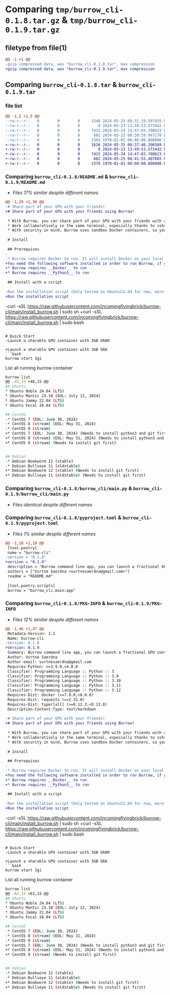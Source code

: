 # Comparing `tmp/burrow_cli-0.1.8.tar.gz` & `tmp/burrow_cli-0.1.9.tar.gz`

## filetype from file(1)

```diff
@@ -1 +1 @@
-gzip compressed data, was "burrow_cli-0.1.8.tar", max compression
+gzip compressed data, was "burrow_cli-0.1.9.tar", max compression
```

## Comparing `burrow_cli-0.1.8.tar` & `burrow_cli-0.1.9.tar`

### file list

```diff
@@ -1,5 +1,5 @@
--rw-r--r--   0        0        0     1548 2024-05-25 08:31:19.597935 burrow_cli-0.1.8/README.md
--rw-r--r--   0        0        0        0 2024-05-23 13:49:53.573442 burrow_cli-0.1.8/burrow_cli/__init__.py
--rw-r--r--   0        0        0     7415 2024-05-24 14:47:03.700623 burrow_cli-0.1.8/burrow_cli/main.py
--rw-r--r--   0        0        0      602 2024-05-25 08:30:59.947178 burrow_cli-0.1.8/pyproject.toml
--rw-r--r--   0        0        0     2302 1970-01-01 00:00:00.000000 burrow_cli-0.1.8/PKG-INFO
+-rw-r--r--   0        0        0     1616 2024-05-25 08:37:46.396589 burrow_cli-0.1.9/README.md
+-rw-r--r--   0        0        0        0 2024-05-23 13:49:53.573442 burrow_cli-0.1.9/burrow_cli/__init__.py
+-rw-r--r--   0        0        0     7415 2024-05-24 14:47:03.700623 burrow_cli-0.1.9/burrow_cli/main.py
+-rw-r--r--   0        0        0      602 2024-05-25 08:41:55.487665 burrow_cli-0.1.9/pyproject.toml
+-rw-r--r--   0        0        0     2370 1970-01-01 00:00:00.000000 burrow_cli-0.1.9/PKG-INFO
```

### Comparing `burrow_cli-0.1.8/README.md` & `burrow_cli-0.1.9/README.md`

 * *Files 17% similar despite different names*

```diff
@@ -1,29 +1,30 @@
-# Share part of your GPU with your friends!
+# Share part of your GPU with your friends using Burrow!
 
 * With Burrow, you can share part of your GPU with your friends with a single link! 🚀🔗
 * Work collaboratively in the same terminal, especially thanks to sshx.io 👨‍💻👩‍💻
 * With security in mind, Burrow uses sandbox Docker containers, so your friends can't access your local files. 🛡️🐳🔒
 
 # Install
 
 ## Prerequises
-
-* Burrow requires Docker to run. It will install Docker on your local machine if it's not already installed. The automated Docker installation only works on Ubuntu for now; if you are using other Linux distributions, you will need to install Docker yourself first.
+You need the following software installed in order to run Burrow, if you already have them installed you can skip this section.
+* Burrow requires __Docker__ to run
+* Burrow requires __Python3__ to run
 
 ## Install with a script
 
-Run the installation script (Only tested on Ubuntu22.04 for now, more coming)
+Run the installation script
 ```
-curl -sSL https://raw.githubusercontent.com/incomingflyingbrick/burrow-cli/main/install_burrow.sh | sudo sh
+curl -sSL https://raw.githubusercontent.com/incomingflyingbrick/burrow-cli/main/install_burrow.sh | sudo bash
 ```
 
 # Quick Start
-Launch a sharable GPU container with 3GB GRAM
 
+Launch a sharable GPU container with 3GB GRA
 ```bash
 burrow start 3gi
 ```
 
 List all running burrow container
 ```bash
 burrow list
@@ -45,15 +46,15 @@
 ## Ubuntu
 * Ubuntu Noble 24.04 (LTS)
 * Ubuntu Mantic 23.10 (EOL: July 12, 2024)
 * Ubuntu Jammy 22.04 (LTS)
 * Ubuntu Focal 20.04 (LTS)
 
 ## CentOS
-* CentOS 7 (EOL: June 30, 2024)
-* CentOS 8 (stream) (EOL: May 31, 2024)
-* CentOS 9 (stream)
+* CentOS 7 (EOL: June 30, 2024) (Needs to install python3 and git first)
+* CentOS 8 (stream) (EOL: May 31, 2024) (Needs to install python3 and git first)
+* CentOS 9 (stream) (Needs to install git first)
 
 
 ## Debian
-* Debian Bookworm 12 (stable)
-* Debian Bullseye 11 (oldstable)
+* Debian Bookworm 12 (stable) (Needs to install git first)
+* Debian Bullseye 11 (oldstable) (Needs to install git first)
```

### Comparing `burrow_cli-0.1.8/burrow_cli/main.py` & `burrow_cli-0.1.9/burrow_cli/main.py`

 * *Files identical despite different names*

### Comparing `burrow_cli-0.1.8/pyproject.toml` & `burrow_cli-0.1.9/pyproject.toml`

 * *Files 1% similar despite different names*

```diff
@@ -1,10 +1,10 @@
 [tool.poetry]
 name = "burrow-cli"
-version = "0.1.8"
+version = "0.1.9"
 description = "Burrow command line app, you can launch a fractional GPU contaienr with this app, and share a link of the container to your friends, you and your friends can work colloratively together"
 authors = ["Vurtne Saerdna <vurtnesaerdna@gmail.com>"]
 readme = "README.md"
 
 [tool.poetry.scripts]
 burrow = "burrow_cli.main:app"
```

### Comparing `burrow_cli-0.1.8/PKG-INFO` & `burrow_cli-0.1.9/PKG-INFO`

 * *Files 12% similar despite different names*

```diff
@@ -1,46 +1,47 @@
 Metadata-Version: 2.1
 Name: burrow-cli
-Version: 0.1.8
+Version: 0.1.9
 Summary: Burrow command line app, you can launch a fractional GPU contaienr with this app, and share a link of the container to your friends, you and your friends can work colloratively together
 Author: Vurtne Saerdna
 Author-email: vurtnesaerdna@gmail.com
 Requires-Python: >=3.9.0,<4.0.0
 Classifier: Programming Language :: Python :: 3
 Classifier: Programming Language :: Python :: 3.9
 Classifier: Programming Language :: Python :: 3.10
 Classifier: Programming Language :: Python :: 3.11
 Classifier: Programming Language :: Python :: 3.12
 Requires-Dist: docker (>=7.0.0,<8.0.0)
 Requires-Dist: requests (==2.31.0)
 Requires-Dist: typer[all] (>=0.12.3,<0.13.0)
 Description-Content-Type: text/markdown
 
-# Share part of your GPU with your friends!
+# Share part of your GPU with your friends using Burrow!
 
 * With Burrow, you can share part of your GPU with your friends with a single link! 🚀🔗
 * Work collaboratively in the same terminal, especially thanks to sshx.io 👨‍💻👩‍💻
 * With security in mind, Burrow uses sandbox Docker containers, so your friends can't access your local files. 🛡️🐳🔒
 
 # Install
 
 ## Prerequises
-
-* Burrow requires Docker to run. It will install Docker on your local machine if it's not already installed. The automated Docker installation only works on Ubuntu for now; if you are using other Linux distributions, you will need to install Docker yourself first.
+You need the following software installed in order to run Burrow, if you already have them installed you can skip this section.
+* Burrow requires __Docker__ to run
+* Burrow requires __Python3__ to run
 
 ## Install with a script
 
-Run the installation script (Only tested on Ubuntu22.04 for now, more coming)
+Run the installation script
 ```
-curl -sSL https://raw.githubusercontent.com/incomingflyingbrick/burrow-cli/main/install_burrow.sh | sudo sh
+curl -sSL https://raw.githubusercontent.com/incomingflyingbrick/burrow-cli/main/install_burrow.sh | sudo bash
 ```
 
 # Quick Start
-Launch a sharable GPU container with 3GB GRAM
 
+Launch a sharable GPU container with 3GB GRA
 ```bash
 burrow start 3gi
 ```
 
 List all running burrow container
 ```bash
 burrow list
@@ -62,15 +63,15 @@
 ## Ubuntu
 * Ubuntu Noble 24.04 (LTS)
 * Ubuntu Mantic 23.10 (EOL: July 12, 2024)
 * Ubuntu Jammy 22.04 (LTS)
 * Ubuntu Focal 20.04 (LTS)
 
 ## CentOS
-* CentOS 7 (EOL: June 30, 2024)
-* CentOS 8 (stream) (EOL: May 31, 2024)
-* CentOS 9 (stream)
+* CentOS 7 (EOL: June 30, 2024) (Needs to install python3 and git first)
+* CentOS 8 (stream) (EOL: May 31, 2024) (Needs to install python3 and git first)
+* CentOS 9 (stream) (Needs to install git first)
 
 
 ## Debian
-* Debian Bookworm 12 (stable)
-* Debian Bullseye 11 (oldstable)
+* Debian Bookworm 12 (stable) (Needs to install git first)
+* Debian Bullseye 11 (oldstable) (Needs to install git first)
```

